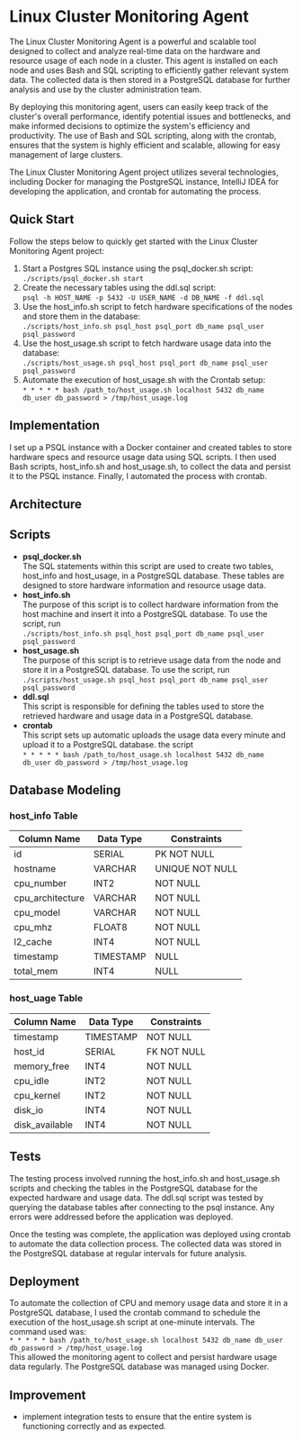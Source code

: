 # Linux Cluster Monitoring Agent
The Linux Cluster Monitoring Agent is a powerful and scalable tool designed to collect and analyze real-time data on the hardware and resource usage of each node in a cluster. This agent is installed on each node and uses Bash and SQL scripting to efficiently gather relevant system data. The collected data is then stored in a PostgreSQL database for further analysis and use by the cluster administration team.

By deploying this monitoring agent, users can easily keep track of the cluster's overall performance, identify potential issues and bottlenecks, and make informed decisions to optimize the system's efficiency and productivity. The use of Bash and SQL scripting, along with the crontab, ensures that the system is highly efficient and scalable, allowing for easy management of large clusters.

The Linux Cluster Monitoring Agent project utilizes several technologies, including Docker for managing the PostgreSQL instance, IntelliJ IDEA for developing the application, and crontab for automating the process.

## Quick Start
Follow the steps below to quickly get started with the Linux Cluster Monitoring Agent project:
  1. Start a Postgres SQL instance using the psql_docker.sh script: <br/>`./scripts/psql_docker.sh start`
  2. Create the necessary tables using the ddl.sql script:  <br/> `psql -h HOST_NAME -p 5432 -U USER_NAME -d DB_NAME -f ddl.sql`
  3. Use the host_info.sh script to fetch hardware specifications of the nodes and store them in the database:  <br/> `./scripts/host_info.sh psql_host psql_port db_name psql_user psql_password`
  4. Use the host_usage.sh script to fetch hardware usage data into the database:  <br/> `./scripts/host_usage.sh psql_host psql_port db_name psql_user psql_password`
  5. Automate the execution of host_usage.sh with the Crontab setup:  <br/> `* * * * * bash /path_to/host_usage.sh localhost 5432 db_name db_user db_password > /tmp/host_usage.log`

## Implementation
I set up a PSQL instance with a Docker container and created tables to store hardware specs and resource usage data using SQL scripts. I then used Bash scripts, host_info.sh and host_usage.sh, to collect the data and persist it to the PSQL instance. Finally, I automated the process with crontab.

## Architecture

## Scripts
- **psql_docker.sh**
</br> The SQL statements within this script are used to create two tables, host_info and host_usage, in a PostgreSQL database. These tables are designed to store hardware information and resource usage data.
- **host_info.sh** 
</br> The purpose of this script is to collect hardware information from the host machine and insert it into a PostgreSQL database. To use the script, run <br/> `./scripts/host_info.sh psql_host psql_port db_name psql_user psql_password`
- **host_usage.sh**
</br> The purpose of this script is to retrieve usage data from the node and store it in a PostgreSQL database. To use the script, run
<br/> `./scripts/host_usage.sh psql_host psql_port db_name psql_user psql_password`
- **ddl.sql** 
</br> This script is responsible for defining the tables used to store the retrieved hardware and usage data in a PostgreSQL database.
- **crontab** 
</br> This script sets up automatic uploads the usage data every minute and upload it to a PostgreSQL database. the script
<br/> `* * * * * bash /path_to/host_usage.sh localhost 5432 db_name db_user db_password > /tmp/host_usage.log`

## Database Modeling
### host_info Table
| Column Name       | Data Type         | Constraints                 |
|-------------------|-------------------|-----------------------------|
| id                | SERIAL            | PK NOT NULL                 |
| hostname          | VARCHAR           | UNIQUE NOT NULL             |
| cpu_number        | INT2              | NOT NULL                    |
| cpu_architecture  | VARCHAR           | NOT NULL                    |
| cpu_model         | VARCHAR           | NOT NULL                    |
| cpu_mhz           | FLOAT8            | NOT NULL                    |
| l2_cache          | INT4              | NOT NULL                    |
| timestamp         | TIMESTAMP         | NULL                        |
| total_mem         | INT4              | NULL                        |
### host_uage Table
| Column Name       | Data Type         | Constraints                 |
|-------------------|-------------------|-----------------------------|
| timestamp         | TIMESTAMP         | NOT NULL                    |
| host_id           | SERIAL            | FK NOT NULL                 |
| memory_free       | INT4              | NOT NULL                    |
| cpu_idle          | INT2              | NOT NULL                    |
| cpu_kernel        | INT2              | NOT NULL                    |
| disk_io           | INT4              | NOT NULL                    |
| disk_available    | INT4              | NOT NULL                    |

## Tests
The testing process involved running the host_info.sh and host_usage.sh scripts and checking the tables in the PostgreSQL database for the expected hardware and usage data. The ddl.sql script was tested by querying the database tables after connecting to the psql instance. Any errors were addressed before the application was deployed.

Once the testing was complete, the application was deployed using crontab to automate the data collection process. The collected data was stored in the PostgreSQL database at regular intervals for future analysis.

## Deployment
To automate the collection of CPU and memory usage data and store it in a PostgreSQL database, I used the crontab command to schedule the execution of the host_usage.sh script at one-minute intervals. The command used was: 
 <br/> `* * * * * bash /path_to/host_usage.sh localhost 5432 db_name db_user db_password > /tmp/host_usage.log`
 <br/> This allowed the monitoring agent to collect and persist hardware usage data regularly. The PostgreSQL database was managed using Docker.

## Improvement
- implement integration tests to ensure that the entire system is functioning correctly and as expected.
